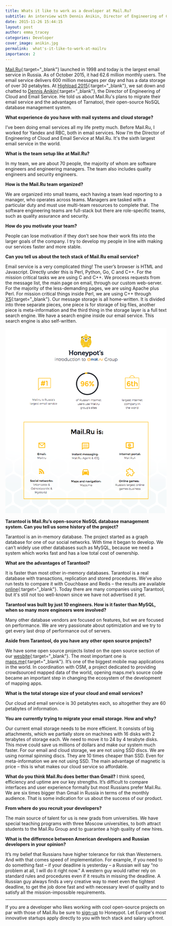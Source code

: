 ```yaml
---
title: Whats it like to work as a developer at Mail.Ru?
subtitle: An interview with Dennis Anikin, Director of Engineering of Cloud and Email Service
date: 2015-11-26 15:44:15
layout: post
author: emma_tracey
categories: Developer
cover_image: anikin.jpg
permalink:  what's-it-like-to-work-at-mailru
importance: 2
---
```


[Mail.Ru][1]{:target="_blank"} launched in 1998 and today is the largest email service in Russia. As of October 2015, it had 62.6 million monthly users. The email service delivers 600 million messages per day and has a data storage of over 30 petabytes. At [Highload 2015][2]{:target="_blank"}, we sat down and chatted to [Dennis Anikin][3]{:target="_blank"}, the Director of Engineering of Cloud and Email Service. He told us about Mail.Ru's plans to migrate their email service and the advantages of Tarnatool, their open-source NoSQL database management system.

**What experience do you have with mail systems and cloud storage?**

I’ve been doing email services all my life pretty much.  Before Mail.Ru, I worked for Yandex and RBC, both in email services.  Now I’m the Director of Engineering of Cloud and Email Service at Mail.Ru. It's the sixth largest email service in the world.

**What is the team setup like at Mail.Ru?**

In my team, we are about 70 people, the majority of whom are software engineers and engineering managers. The team also includes quality engineers and security engineers.

**How is the Mail.Ru team organized?**

We are organized into small teams, each having a team lead reporting to a manager, who operates across teams. Managers are tasked with a particular duty and must use multi-team resources to complete that. The software engineering teams are full-stack but there are role-specific teams, such as quality assurance and security.

**How do you motivate your team?**

People can lose motivation if they don’t see how their work fits into the larger goals of the company. I try to develop my people in line with making our services faster and more stable.

**Can you tell us about the tech stack of Mail.Ru email service?**

Email service is a very complicated thing! The user’s browser is HTML and Javascript. Directly under this is Perl, Python, Go, C and C++. For the mission critical tasks we are using C and C++. We process requests from the message list, the main page on email, through our custom web-server. For the majority of the less-demanding pages, we are using Apache plus Perl. For mission critical things inside Perl, we are using C++ through [XS][4]{:target="_blank"}. Our message storage is all home-written. It is divided into three separate pieces, one piece is for storage of big files, another piece is meta-information and the third thing in the storage layer is a full text search engine. We have a search engine inside our email service. This search engine is also self-written.

![mail.ru group structure](/assets/images/mailru.png)

**Tarantool is Mail.Ru’s open-source NoSQL database management system. Can you tell us some history of the project?**

Tarantool is an in-memory database. The project started as a graph database for one of our social networks.  With time it began to develop. We can’t widely use other databases such as MySQL, because we need a system which works fast and has a low total cost of ownership.

**What are the advantages of Tarantool?**

It is faster than most other in-memory databases. Tarantool is a real database with transactions, replication and stored procedures. We’ve also run tests to compare it with Couchbase and Redis – the results are available [online][5]{:target="_blank"}.  Today there are many companies using Tarantool, but it's still not too well-known since we have not advertised it yet.

**Tarantool was built by just 10 engineers. How is it faster than MySQL, when so many more engineers were involved?**

Many other database vendors are focused on features, but we are focused on performance. We are very passionate about optimization and we try to get every last drop of performance out of servers.

**Aside from Tarantool, do you have any other open source projects?**

We have some open source projects listed on the open source section of our [wesbite][6]{:target="_blank"}. The most important one is [maps.me][7]{:target="_blank"}. It’s one of the biggest mobile map applications in the world. In coordination with OSM, a project dedicated to providing crowdsourced mapped data of the world, opening maps.me’s source code became an important step in changing the ecosystem of the development of mapping apps.

**What is the total storage size of your cloud and email services?**

Our cloud and email service is 30 petabytes each, so altogether they are 60 petabytes of information.

**You are currently trying to migrate your email storage. How and why?**

Our current email storage needs to be more efficient. It consists of big attachments, which we partially store on machines with 16 disks with 2 terabytes of storage each.  We need to move it to 24 by 4 terabyte disks. This move could save us millions of dollars and make our system much faster. For our email and cloud storage, we are not using SSD discs. We are using normal spinning discs. They are 10 times cheaper than SSD. Even for meta-information we are not using SSD. The main advantage of magnetic is price – this is what makes our cloud service so affordable.

**What do you think Mail.Ru does better than Gmail?**
I think speed, efficiency and uptime are our key strengths. It’s difficult to compare interfaces and user experience formally but most Russians prefer Mail.Ru. We are six times bigger than Gmail in Russia in terms of the monthly audience. That is some indication for us about the success of our product.

**From where do you recruit your developers?**

The main source of talent for us is new grads from universities. We have special teaching programs with three Moscow universities, to both attract students to the Mail.Ru Group and to guarantee a high quality of new hires.

**What is the difference between American developers and Russian developers in your opinion?**

It’s my belief that Russians have higher tolerance for risk than Westerners. And with that comes speed of implementation. For example, if you need to do something fast – if your deadline is yesterday – a Russian will say “no problem at all, I will do it right now.” A western guy would rather rely on standard rules and procedures even if it results in missing the deadline. A Russian guy always finds a very creative way to meet even the tightest deadline, to get the job done fast and with necessary level of quality and to satisfy all the mission-impossible requirements.

***

If you are a developer who likes working with cool open-source projects on par with those of Mail.Ru be sure to [sign-up][8] to Honeypot. Let Europe's most innovative startups apply directly to you with tech stack and salary upfront.

[1]: https://mail.Ru "mail.Ru homepage"
[2]: http://highload.co/ "Highload Conference"
[3]: https://www.linkedin.com/in/dennis-anikin-b3898526 "Dennis Anikin"
[4]: https://en.wikipedia.org/wiki/XS_%28Perl%29 "What is XS?"
[5]: http://articles.rvncerr.org/how-to-chose-an-in-memory-nosql-solution-performance-measuring/ "Tarantool Comparison"
[6]: http://opensource.mail.ru/
[7]: http://maps.me/en/home
[8]: https://www.honeypot.io/users/sign_up?utm_source=blog "Sign-up"
